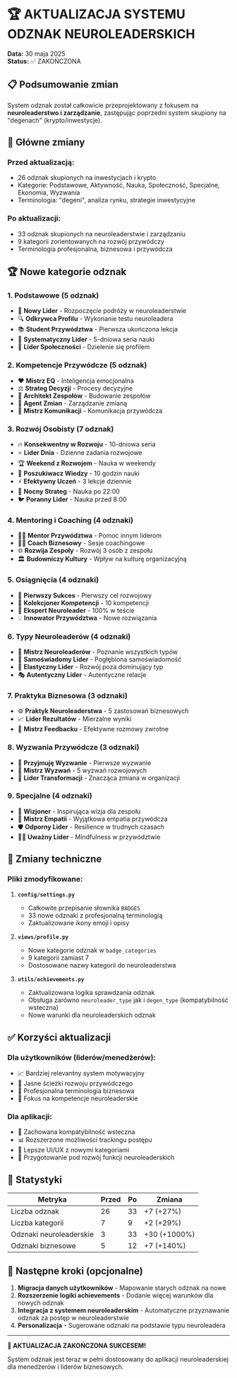 # 🏆 AKTUALIZACJA SYSTEMU ODZNAK NEUROLEADERSKICH

**Data:** 30 maja 2025  
**Status:** ✅ ZAKOŃCZONA  

## 📋 Podsumowanie zmian

System odznak został całkowicie przeprojektowany z fokusem na **neuroleaderstwo i zarządzanie**, zastępując poprzedni system skupiony na "degenach" (krypto/inwestycje).

## 🔄 Główne zmiany

### **Przed aktualizacją:**
- 26 odznak skupionych na inwestycjach i krypto
- Kategorie: Podstawowe, Aktywność, Nauka, Społeczność, Specjalne, Ekonomia, Wyzwania
- Terminologia: "degeni", analiza rynku, strategie inwestycyjne

### **Po aktualizacji:**
- 33 odznak skupionych na neuroleaderstwie i zarządzaniu
- 9 kategorii zorientowanych na rozwój przywódczy
- Terminologia profesjonalna, biznesowa i przywódcza

## 🏆 Nowe kategorie odznak

### 1. **Podstawowe** (5 odznak)
- 🌱 **Nowy Lider** - Rozpoczęcie podróży w neuroleaderstwie
- 🔍 **Odkrywca Profilu** - Wykonanie testu neuroleadera
- 📚 **Student Przywództwa** - Pierwsza ukończona lekcja
- 📆 **Systematyczny Lider** - 5-dniowa seria nauki
- 🤝 **Lider Społeczności** - Dzielenie się profilem

### 2. **Kompetencje Przywódcze** (5 odznak)
- ❤️ **Mistrz EQ** - Inteligencja emocjonalna
- ⚖️ **Strateg Decyzji** - Procesy decyzyjne
- 👥 **Architekt Zespołów** - Budowanie zespołów
- 🔄 **Agent Zmian** - Zarządzanie zmianą
- 💬 **Mistrz Komunikacji** - Komunikacja przywódcza

### 3. **Rozwój Osobisty** (7 odznak)
- 🔥 **Konsekwentny w Rozwoju** - 10-dniowa seria
- ⭐ **Lider Dnia** - Dzienne zadania rozwojowe
- 🏆 **Weekend z Rozwojem** - Nauka w weekendy
- 🧠 **Poszukiwacz Wiedzy** - 10 godzin nauki
- ⚡ **Efektywny Uczeń** - 3 lekcje dziennie
- 🦉 **Nocny Strateg** - Nauka po 22:00
- 🐦 **Poranny Lider** - Nauka przed 8:00

### 4. **Mentoring i Coaching** (4 odznaki)
- 👨‍🏫 **Mentor Przywództwa** - Pomoc innym liderom
- 🏋️‍♂️ **Coach Biznesowy** - Sesje coachingowe
- 🌐 **Rozwija Zespoły** - Rozwój 3 osób z zespołu
- 🏛️ **Budowniczy Kultury** - Wpływ na kulturę organizacyjną

### 5. **Osiągnięcia** (4 odznaki)
- 🏁 **Pierwszy Sukces** - Pierwszy cel rozwojowy
- 🧩 **Kolekcjoner Kompetencji** - 10 kompetencji
- 💯 **Ekspert Neuroleader** - 100% w teście
- 💡 **Innowator Przywództwa** - Nowe rozwiązania

### 6. **Typy Neuroleaderów** (4 odznaki)
- 👑 **Mistrz Neuroleaderów** - Poznanie wszystkich typów
- 🔮 **Samoświadomy Lider** - Pogłębiona samoświadomość
- 🦋 **Elastyczny Lider** - Rozwój poza dominujący typ
- 🎭 **Autentyczny Lider** - Autentyczne relacje

### 7. **Praktyka Biznesowa** (3 odznaki)
- ⚙️ **Praktyk Neuroleaderstwa** - 5 zastosowań biznesowych
- 📈 **Lider Rezultatów** - Mierzalne wyniki
- 🎯 **Mistrz Feedbacku** - Efektywne rozmowy zwrotne

### 8. **Wyzwania Przywódcze** (3 odznaki)
- 🚀 **Przyjmuję Wyzwanie** - Pierwsze wyzwanie
- 🏅 **Mistrz Wyzwań** - 5 wyzwań rozwojowych
- 🌟 **Lider Transformacji** - Znacząca zmiana w organizacji

### 9. **Specjalne** (4 odznaki)
- 🔭 **Wizjoner** - Inspirująca wizja dla zespołu
- 💝 **Mistrz Empatii** - Wyjątkowa empatia przywódcza
- 🛡️ **Odporny Lider** - Resilience w trudnych czasach
- 🧘‍♂️ **Uważny Lider** - Mindfulness w przywództwie

## 🔧 Zmiany techniczne

### **Pliki zmodyfikowane:**

1. **`config/settings.py`**
   - Całkowite przepisanie słownika `BADGES`
   - 33 nowe odznaki z profesjonalną terminologią
   - Zaktualizowane ikony emoji i opisy

2. **`views/profile.py`**
   - Nowe kategorie odznak w `badge_categories`
   - 9 kategorii zamiast 7
   - Dostosowane nazwy kategorii do neuroleaderstwa

3. **`utils/achievements.py`**
   - Zaktualizowana logika sprawdzania odznak
   - Obsługa zarówno `neuroleader_type` jak i `degen_type` (kompatybilność wsteczna)
   - Nowe warunki dla neuroleaderskich odznak

## ✅ Korzyści aktualizacji

### **Dla użytkowników (liderów/menedżerów):**
- 📈 Bardziej relevantny system motywacyjny
- 🎯 Jasne ścieżki rozwoju przywódczego
- 💼 Profesjonalna terminologia biznesowa
- 🧠 Fokus na kompetencje neuroleaderskie

### **Dla aplikacji:**
- 🔄 Zachowana kompatybilność wsteczna
- 📊 Rozszerzone możliwości trackingu postępu
- 🎨 Lepsze UI/UX z nowymi kategoriami
- 🚀 Przygotowanie pod rozwój funkcji neuroleaderskich

## 🎯 Statystyki

| Metryka | Przed | Po | Zmiana |
|---------|-------|-----|--------|
| Liczba odznak | 26 | 33 | +7 (+27%) |
| Liczba kategorii | 7 | 9 | +2 (+29%) |
| Odznaki neuroleaderskie | 3 | 33 | +30 (+1000%) |
| Odznaki biznesowe | 5 | 12 | +7 (+140%) |

## 🚀 Następne kroki (opcjonalne)

1. **Migracja danych użytkowników** - Mapowanie starych odznak na nowe
2. **Rozszerzenie logiki achievements** - Dodanie więcej warunków dla nowych odznak
3. **Integracja z systemem neuroleaderskim** - Automatyczne przyznawanie odznak za postęp w neuroleaderstwie
4. **Personalizacja** - Sugerowane odznaki na podstawie typu neuroleadera

---

**🎉 AKTUALIZACJA ZAKOŃCZONA SUKCESEM!**

System odznak jest teraz w pełni dostosowany do aplikacji neuroleaderskiej dla menedżerów i liderów biznesowych.
